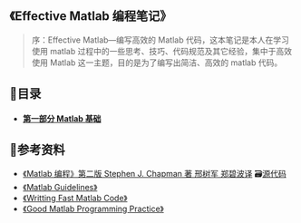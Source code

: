 ## 《Effective Matlab 编程笔记》


> 序：Effective Matlab—编写高效的 Matlab 代码，这本笔记是本人在学习使用 matlab 过程中的一些思考、技巧、代码规范及其它经验，集中于高效使用 Matlab 这一主题，目的是为了编写出简洁、高效的 matlab 代码。

## 📑目录
- #### [ 第一部分 Matlab 基础](matlab基础.md)


## 🔎参考资料
- [《Matlab 编程》第二版 Stephen J. Chapman 著 邢树军 郑碧波译](/assets/Matlab编程(第二版).pdf)    🗃[源代码](/assets/《Matlab编程》源码)
- [《Matlab Guidelines》]()
- [《Writting Fast Matlab Code》]()
- [《Good Matlab Programming Practice》]()